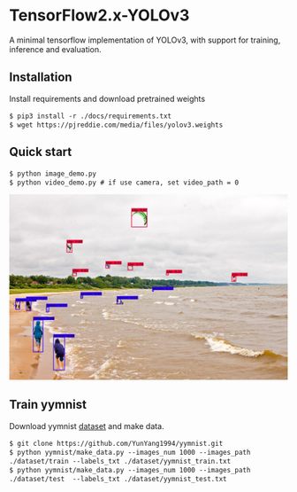 # TensorFlow2.x-YOLOv3
A minimal tensorflow implementation of YOLOv3, with support for training, inference and evaluation.

## Installation

Install requirements and download pretrained weights

```
$ pip3 install -r ./docs/requirements.txt
$ wget https://pjreddie.com/media/files/yolov3.weights
```

## Quick start

```
$ python image_demo.py
$ python video_demo.py # if use camera, set video_path = 0
```
![image](./docs/kite_result.jpg)

## Train yymnist

Download yymnist [dataset](https://github.com/YunYang1994/yymnist) and make data.

```
$ git clone https://github.com/YunYang1994/yymnist.git
$ python yymnist/make_data.py --images_num 1000 --images_path ./dataset/train --labels_txt ./dataset/yymnist_train.txt
$ python yymnist/make_data.py --images_num 1000 --images_path ./dataset/test  --labels_txt ./dataset/yymnist_test.txt
```


